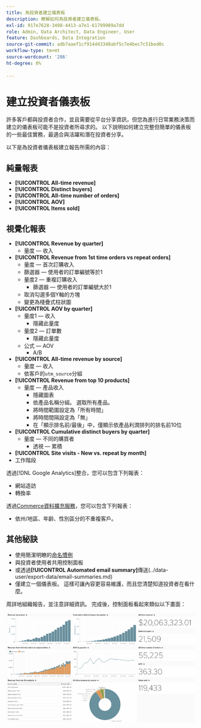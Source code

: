 ```yaml
---
title: 為投資者建立儀表板
description: 瞭解如何為投資者建立儀表板。
exl-id: 917e7628-3498-4413-a7e1-61799989a7dd
role: Admin, Data Architect, Data Engineer, User
feature: Dashboards, Data Integration
source-git-commit: adb7aaef1cf914d43348abf5c7e4bec7c51bed0c
workflow-type: tm+mt
source-wordcount: '286'
ht-degree: 0%

---
```


# 建立投資者儀表板

許多客戶都與投資者合作，並且需要從平台分享資訊，但您為進行日常業務決策而建立的儀表板可能不是投資者所尋求的。 以下說明如何建立完整但簡單的儀表板的一些最佳實務，最適合與活躍和潛在投資者分享。

以下是為投資者儀表板建立報告所需的內容：

## 純量報表

* **[!UICONTROL All-time revenue]**
* **[!UICONTROL Distinct buyers]**
* **[!UICONTROL All-time number of orders]**
* **[!UICONTROL AOV]**
* **[!UICONTROL Items sold]**

## 視覺化報表

* **[!UICONTROL Revenue by quarter]**
   * 量度 — 收入
* **[!UICONTROL Revenue from 1st time orders vs repeat orders]**
   * 量度 — 首次訂購收入
   * 篩選器 — 使用者的訂單編號等於1
   * 量度2 — 重複訂購收入
      * 篩選器 — 使用者的訂單編號大於1
   * 取消勾選多個Y軸的方塊
   * 變更為棧疊式柱狀圖
* **[!UICONTROL AOV by quarter]**
   * 量度1 — 收入
      * 隱藏此量度
   * 量度2 — 訂單數
      * 隱藏此量度
   * 公式 — AOV
      * A/B
* **[!UICONTROL All-time revenue by source]**
   * 量度 — 收入
   * 依客戶的`utm_source`分組
* **[!UICONTROL Revenue from top 10 products]**
   * 量度 — 產品收入
      * 隱藏圖表
      * 依產品名稱分組。 選取所有產品。
      * 將時間範圍設定為「所有時間」
      * 將時間間隔設定為「無」
      * 在「顯示排名前/最後」中，僅顯示依產品利潤排列的排名前10位
* **[!UICONTROL Cumulative distinct buyers by quarter]**
   * 量度 — 不同的購買者
      * 透視 — 累積
* **[!UICONTROL Site visits - New vs. repeat by month]**
* 工作階段

透過[!DNL Google Analytics]整合，您可以包含下列報表：

* 網站造訪
* 轉換率

透過[Commerce資料擴充服務](https://business.adobe.com/products/magento/magento-commerce.html)，您可以包含下列報表：

* 依州/地區、年齡、性別區分的不重複客戶。

## 其他秘訣

* 使用簡潔明瞭的[命名慣例](../best-practices/naming-elements.md)
* 與投資者使用者共用控制面板
* 或透過&#x200B;**[!UICONTROL Automated email summary]**&#x200B;傳送(../data-user/export-data/email-summaries.md)
* 僅建立一個儀表板。 這樣可讓內容更容易維護，而且您清楚知道投資者在看什麼。

周詳地組織報告，並注意詳細資訊。 完成後，控制面板看起來類似以下畫面：

![](../../mbi/assets/investor-dboard-example.png)
